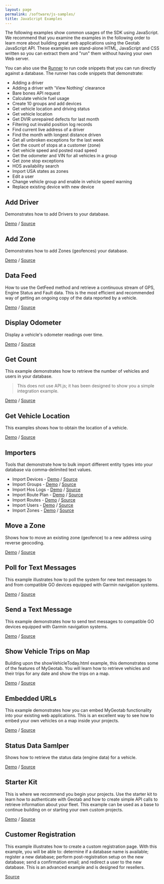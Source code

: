 ```yaml
---
layout: page
permalink: /software/js-samples/
title: JavaScript Examples
---
```


The following examples show common usages of the SDK using JavaScript. We recommend that you examine the examples in the following order to learn more about building great web applications using the Geotab JavaScript API. These examples are stand-alone HTML, JavaScript and CSS written so you can extract them and "run" them without having your own Web server.

You can also use the [Runner](../api/runner.html) to run code snippets that you can run directly against a database. The runner has code snippets that demonstrate:

* Adding a driver
* Adding a driver with 'View Nothing' clearance
* Bare bones API request
* Calculate vehicle fuel usage
* Create 10 groups and add devices
* Get vehicle location and driving status
* Get vehicle location
* Get DVIR unrepaired defects for last month
* Filtering out invalid position log records
* Find current live address of a driver
* Find the month with longest distance driven
* Get all unbroken exceptions for the last week
* Get the count of stops at a customer (zone)
* Get vehicle speed and posted road speed
* Get the odometer and VIN for all vehicles in a group
* Get zone stop exceptions
* HOS availability search
* Import USA states as zones
* Edit a user
* Change vehicle group and enable in vehicle speed warning
* Replace existing device with new device

## Add Driver
Demonstrates how to add Drivers to your database.

[Demo](./addDriver.html) / [Source](https://github.com/Geotab/sdk/blob/master/src/software/js-samples/addDriver.html)

## Add Zone 

Demonstrates how to add Zones (geofences) your database.

[Demo](./addZone.html) / [Source](https://github.com/Geotab/sdk/blob/master/src/software/js-samples/addZone.html)

## Data Feed

How to use the GetFeed method and retrieve a continuous stream of GPS, Engine Status and Fault data. This is the most efficient and recommended way of getting an ongoing copy of the data reported by a vehicle.

[Demo](./dataFeed.html) / [Source](https://github.com/Geotab/sdk/blob/master/src/software/js-samples/dataFeed.html)

## Display Odometer

Display a vehicle's odometer readings over time.

[Demo](./displayOdometer.html) / [Source](https://github.com/Geotab/sdk/blob/master/src/software/js-samples/displayOdometer.html)

## Get Count

This example demonstrates how to retrieve the number of vehicles and users in your database. 

> This does not use API.js; it has been designed to show you a simple integration example.

[Demo](./getCount.html) / [Source](https://github.com/Geotab/sdk/blob/master/src/software/js-samples/getCount.html)

## Get Vehicle Location

This examples shows how to obtain the location of a vehicle.

[Demo](./getLocation.html) / [Source](https://github.com/Geotab/sdk/blob/master/src/software/js-samples/getLocation.html)

## Importers

Tools that demonstrate how to bulk import different entity types into your database via comma-delimited text values.

* Import Devices - [Demo](./importDevices.html) / [Source](https://github.com/Geotab/sdk/blob/master/src/software/js-samples/importDevices.html)
* Import Groups - [Demo](./importGroups.html) / [Source](https://github.com/Geotab/sdk/blob/master/src/software/js-samples/importGroups.html)
* Import Hos Logs - [Demo](./importHosLogs.html) / [Source](https://github.com/Geotab/sdk/blob/master/src/software/js-samples/importHosLogs.html)
* Import Route Plan - [Demo](./importRoutePlan.html) / [Source](https://github.com/Geotab/sdk/blob/master/src/software/js-samples/importRoutePlan.html)
* Import Routes - [Demo](./importRoutes.html) / [Source](https://github.com/Geotab/sdk/blob/master/src/software/js-samples/importRoutes.html)
* Import Users - [Demo](./importUsers.html) / [Source](https://github.com/Geotab/sdk/blob/master/src/software/js-samples/importUsers.html)
* Import Zones - [Demo](./importZones.html) / [Source](https://github.com/Geotab/sdk/blob/master/src/software/js-samples/importZones.html)

## Move a Zone

Shows how to move an existing zone (geofence) to a new address using reverse geocoding.

[Demo](./moveZone.html) / [Source](https://github.com/Geotab/sdk/blob/master/src/software/js-samples/moveZone.html)

## Poll for Text Messages

This example illustrates how to poll the system for new text messages to and from compatible GO devices equipped with Garmin navigation systems.

[Demo](./pollTextMessages.html) / [Source](https://github.com/Geotab/sdk/blob/master/src/software/js-samples/pollTextMessages.html)

## Send a Text Message

This example demonstrates how to send text messages to compatible GO devices equipped with Garmin navigation systems.

[Demo](./sendTextMessage.html) / [Source](https://github.com/Geotab/sdk/blob/master/src/software/js-samples/sendTextMessage.html)

## Show Vehicle Trips on Map

Building upon the showVehicleToday.html example, this demonstrates some of the features of MyGeotab. You will learn how to retrieve vehicles and their trips for any date and show the trips on a map.

[Demo](./showTrips.html) / [Source](https://github.com/Geotab/sdk/blob/master/src/software/js-samples/showTrips.html)

## Embedded URLs

This example demonstrates how you can embed MyGeotab functionality into your existing web applications. This is an excellent way to see how to embed your own vehicles on a map inside your projects.

[Demo](./singleSignOn.html) / [Source](https://github.com/Geotab/sdk/blob/master/src/software/js-samples/singleSignOn.html)

## Status Data Samlper

Shows how to retrieve the status data (engine data) for a vehicle.

[Demo](./statusDataSampler.html) / [Source](https://github.com/Geotab/sdk/blob/master/src/software/js-samples/statusDataSampler.html)

## Starter Kit

This is where we recommend you begin your projects. Use the starter kit to learn how to authenticate with Geotab and how to create simple API calls to retrieve information about your fleet. This example can be used as a base to continue building on or starting your own custom projects.

[Demo](./starterKit.html) / [Source](https://github.com/Geotab/sdk/blob/master/src/software/js-samples/starterKit.html)

## Customer Registration

This example illustrates how to create a custom registration page. With this example, you will be able to: determine if a database name is available; register a new database; perform post-registration setup on the new database; send a confirmation email; and redirect a user to the new database. This is an advanced example and is designed for resellers.

 [Source](https://github.com/Geotab/sample-registration)
